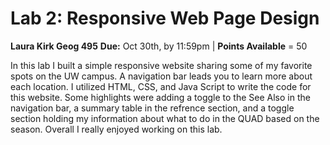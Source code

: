 # Lab 2: Responsive Web Page Design
**Laura Kirk Geog 495** 
**Due:** Oct 30th, by 11:59pm | **Points Available** = 50

In this lab I built a simple responsive website sharing some of my favorite spots on the UW campus. A navigation bar leads you to learn more about each location. I utilized HTML, CSS, and Java Script to write the code for this website. Some highlights were adding a toggle to the See Also in the navigation bar, a summary table in the refrence section, and a toggle section holding my information about what to do in the QUAD based on the season. Overall I really enjoyed working on this lab.


